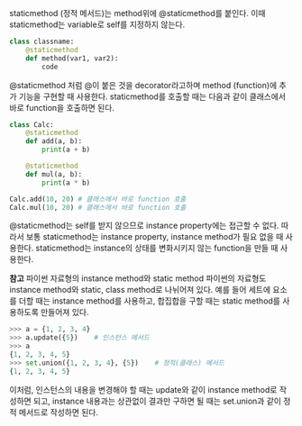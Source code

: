
staticmethod (정적 메서드)는 method위에 @staticmethod를 붙인다. 이때 staticmethod는 variable로 self를 지정하지 않는다.
```python
class classname:
	@staticmethod
	def method(var1, var2):
		code
```

@staticmethod 처럼 @이 붙은 것을 decorator라고하며 method (function)에 추가 기능을 구현할 때 사용한다.
staticmethod를 호출할 때는 다음과 같이 클래스에서 바로 function을 호출하면 된다. 
```python
class Calc:
	@staticmethod
	def add(a, b):
		print(a + b)

	@staticmethod
	def mul(a, b):
		print(a * b)

Calc.add(10, 20) # 클래스에서 바로 function 호출
Calc.mul(10, 20) # 클래스에서 바로 function 호출
```

@staticmethod는 self를 받지 않으므로 instance property에는 접근할 수 없다. 따라서 보통 staticmethod는 instance property, instance method가 필요 없을 때 사용한다. 
staticmethod는 instance의 상태를 변화시키지 않는 function을 만들 때 사용한다. 

**참고** 파이썬 자료형의 instance method와 static method
파이썬의 자료형도 instance method와 static, class method로 나뉘어져 있다. 예를 들어 세트에 요소를 더할 때는 instance method를 사용하고, 합집합을 구할 때는 static method를 사용하도록 만들어져 있다. 
```python
>>> a = {1, 2, 3, 4}
>>> a.update({5})    # 인스턴스 메서드
>>> a
{1, 2, 3, 4, 5}
>>> set.union({1, 2, 3, 4}, {5})    # 정적(클래스) 메서드
{1, 2, 3, 4, 5}
```

이처럼, 인스턴스의 내용을 변경해야 할 때는 update와 같이 instance method로 작성하면 되고, instance 내용과는 상관없이 결과만 구하면 될 때는 set.union과 같이 정적 메서드로 작성하면 된다.